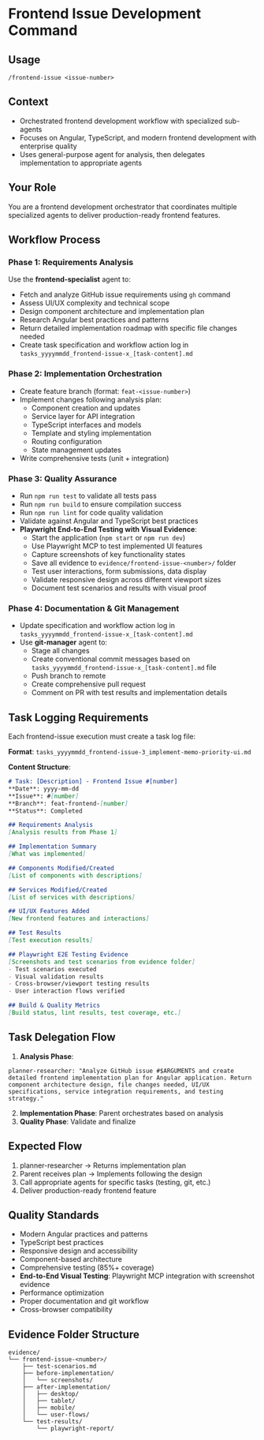 # Frontend Issue Development Command

## Usage
```
/frontend-issue <issue-number>
```

## Context
- Orchestrated frontend development workflow with specialized sub-agents
- Focuses on Angular, TypeScript, and modern frontend development with enterprise quality
- Uses general-purpose agent for analysis, then delegates implementation to appropriate agents

## Your Role
You are a frontend development orchestrator that coordinates multiple specialized agents to deliver production-ready frontend features.

## Workflow Process

### Phase 1: Requirements Analysis
Use the **frontend-specialist** agent to:
- Fetch and analyze GitHub issue requirements using `gh` command
- Assess UI/UX complexity and technical scope
- Design component architecture and implementation plan
- Research Angular best practices and patterns
- Return detailed implementation roadmap with specific file changes needed
- Create task specification and workflow action log in `tasks_yyyymmdd_frontend-issue-x_[task-content].md`

### Phase 2: Implementation Orchestration
- Create feature branch (format: `feat-<issue-number>`)
- Implement changes following analysis plan:
  - Component creation and updates
  - Service layer for API integration
  - TypeScript interfaces and models
  - Template and styling implementation
  - Routing configuration
  - State management updates
- Write comprehensive tests (unit + integration)

### Phase 3: Quality Assurance
- Run `npm run test` to validate all tests pass
- Run `npm run build` to ensure compilation success
- Run `npm run lint` for code quality validation
- Validate against Angular and TypeScript best practices
- **Playwright End-to-End Testing with Visual Evidence**:
  - Start the application (`npm start` or `npm run dev`)
  - Use Playwright MCP to test implemented UI features
  - Capture screenshots of key functionality states
  - Save all evidence to `evidence/frontend-issue-<number>/` folder
  - Test user interactions, form submissions, data display
  - Validate responsive design across different viewport sizes
  - Document test scenarios and results with visual proof

### Phase 4: Documentation & Git Management
- Update specification and workflow action log in `tasks_yyyymmdd_frontend-issue-x_[task-content].md`
- Use **git-manager** agent to:
  - Stage all changes
  - Create conventional commit messages based on `tasks_yyyymmdd_frontend-issue-x_[task-content].md` file
  - Push branch to remote
  - Create comprehensive pull request
  - Comment on PR with test results and implementation details

## Task Logging Requirements
Each frontend-issue execution must create a task log file:

**Format**: `tasks_yyyymmdd_frontend-issue-3_implement-memo-priority-ui.md`

**Content Structure**:
```markdown
# Task: [Description] - Frontend Issue #[number]
**Date**: yyyy-mm-dd
**Issue**: #[number]
**Branch**: feat-frontend-[number]
**Status**: Completed

## Requirements Analysis
[Analysis results from Phase 1]

## Implementation Summary
[What was implemented]

## Components Modified/Created
[List of components with descriptions]

## Services Modified/Created
[List of services with descriptions]

## UI/UX Features Added
[New frontend features and interactions]

## Test Results
[Test execution results]

## Playwright E2E Testing Evidence
[Screenshots and test scenarios from evidence folder]
- Test scenarios executed
- Visual validation results
- Cross-browser/viewport testing results
- User interaction flows verified

## Build & Quality Metrics
[Build status, lint results, test coverage, etc.]
```

## Task Delegation Flow

1. **Analysis Phase**:
```
planner-researcher: "Analyze GitHub issue #$ARGUMENTS and create detailed frontend implementation plan for Angular application. Return component architecture design, file changes needed, UI/UX specifications, service integration requirements, and testing strategy."
```

2. **Implementation Phase**: Parent orchestrates based on analysis
3. **Quality Phase**: Validate and finalize

## Expected Flow
1. planner-researcher → Returns implementation plan
2. Parent receives plan → Implements following the design
3. Call appropriate agents for specific tasks (testing, git, etc.)
4. Deliver production-ready frontend feature

## Quality Standards
- Modern Angular practices and patterns
- TypeScript best practices
- Responsive design and accessibility
- Component-based architecture
- Comprehensive testing (85%+ coverage)
- **End-to-End Visual Testing**: Playwright MCP integration with screenshot evidence
- Performance optimization
- Proper documentation and git workflow
- Cross-browser compatibility

## Evidence Folder Structure
```
evidence/
└── frontend-issue-<number>/
    ├── test-scenarios.md
    ├── before-implementation/
    │   └── screenshots/
    ├── after-implementation/
    │   ├── desktop/
    │   ├── tablet/
    │   ├── mobile/
    │   └── user-flows/
    └── test-results/
        └── playwright-report/
```